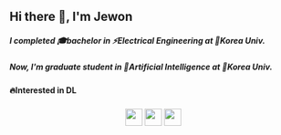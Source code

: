 <div align="left">
  
##  Hi there 👋, I'm Jewon

</div>


<div align="left">
  
##### I completed 🎓bachelor in ⚡️*Electrical Engineering* at 🐯*Korea Univ.*
##### Now, I'm graduate student in 🧠*Artificial Intelligence* at 🐯*Korea Univ.*
</div>

<div align="left">
  
#### 🔥Interested in DL


</div>

###
###
###

<div align="center">
  

<!-- [<img src='https://skillicons.dev/icons?i=py' height='40'>](https://github.com/27one) 
[<img src='https://skillicons.dev/icons?i=pytorch' height='40'>](https://github.com/27one) 
[<img src='https://skillicons.dev/icons?i=go' height='40'>](https://github.com/27one)  -->

###
[<img src='https://skillicons.dev/icons?i=github' height='30'>](https://github.com/27one) 
[<img src='https://skillicons.dev/icons?i=linkedin' height='30'>](https://www.linkedin.com/in/jewon-lee-47167723a/)
[<img src='https://skillicons.dev/icons?i=instagram' height='30'>](https://www.instagram.com/2_j_1_/)

</div>
